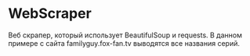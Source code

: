 # WebScraper

Веб скрапер, который использует BeautifulSoup и requests.
В данном примере с сайта familyguy.fox-fan.tv выводятся все названия серий.
